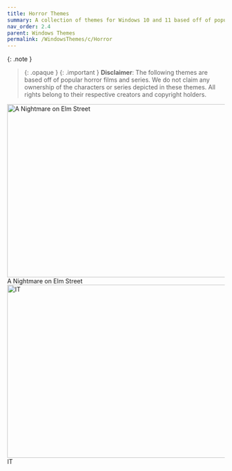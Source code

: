 ```yaml
---
title: Horror Themes
summary: A collection of themes for Windows 10 and 11 based off of popular horror films and series
nav_order: 2.4
parent: Windows Themes
permalink: /WindowsThemes/c/Horror
---
```


{: .note }
> {: .opaque }
> {: .important }
> **Disclaimer**: The following themes are based off of popular horror films and series. We do not claim any ownership of the characters or series depicted in these themes. All rights belong to their respective creators and copyright holders.

<div class="gallery text-delta">
<div class="gallery-item">
<a target="_blank" href="/WindowsThemes/Deskthemepacks/c/Horror/ANightmareOnElmStreet">
<img src="https://gitlab.com/the-back-room/deskthemepacks/sfw/a-nightmare-on-elm-street/-/raw/main/Extras/Preview.bmp" alt="A Nightmare on Elm Street" width="600" height="400">
</a>
<div class="desc">A Nightmare on Elm Street</div>
</div> 
<div class="gallery-item">
<a target="_blank" href="/WindowsThemes/Deskthemepacks/c/Horror/IT">
<img src="https://gitlab.com/the-back-room/deskthemepacks/sfw/it/-/raw/main/Extras/Preview.bmp" alt="IT" width="600" height="400">
</a>
<div class="desc">IT</div>
</div>
</div>